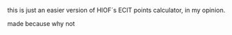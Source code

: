 this is just an easier version of HIOF´s ECIT points calculator, in my opinion.

made because why not
